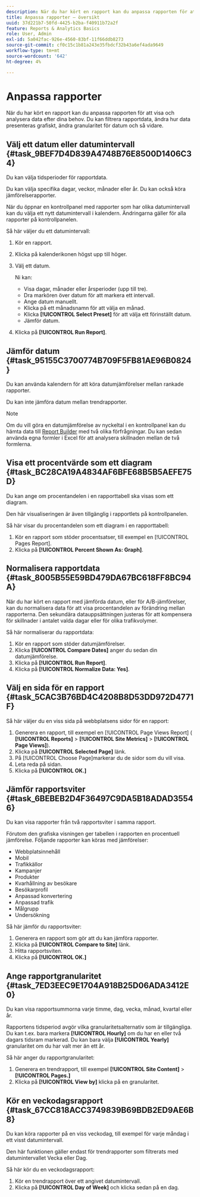 ```yaml
---
description: När du har kört en rapport kan du anpassa rapporten för att visa och analysera data efter dina behov. Du kan filtrera rapportdata, ändra hur data presenteras grafiskt, ändra granularitet för datum och så vidare.
title: Anpassa rapporter – översikt
uuid: 37d221b7-50fd-4425-b2ba-f40911b72a2f
feature: Reports & Analytics Basics
role: User, Admin
exl-id: 5a042fac-926e-4560-83bf-11f66ddb8273
source-git-commit: cf0c15c1b81a243e35fbdcf32b43a6ef4ada9649
workflow-type: tm+mt
source-wordcount: '642'
ht-degree: 4%

---
```


# Anpassa rapporter

När du har kört en rapport kan du anpassa rapporten för att visa och analysera data efter dina behov. Du kan filtrera rapportdata, ändra hur data presenteras grafiskt, ändra granularitet för datum och så vidare.

## Välj ett datum eller datumintervall {#task_9BEF7D4D839A4748B76E8500D1406C34}

Du kan välja tidsperioder för rapportdata.

<!-- 

t_reports_select_date.xml

 -->

Du kan välja specifika dagar, veckor, månader eller år. Du kan också köra jämförelserapporter.

När du öppnar en kontrollpanel med rapporter som har olika datumintervall kan du välja ett nytt datumintervall i kalendern. Ändringarna gäller för alla rapporter på kontrollpanelen.

Så här väljer du ett datumintervall:

1. Kör en rapport.
1. Klicka på kalenderikonen högst upp till höger.
1. Välj ett datum.

   Ni kan:

   * Visa dagar, månader eller årsperioder (upp till tre).
   * Dra markören över datum för att markera ett intervall.
   * Ange datum manuellt.
   * Klicka på ett månadsnamn för att välja en månad.
   * Klicka **[!UICONTROL Select Preset]** för att välja ett förinställt datum.
   * Jämför datum.

1. Klicka på **[!UICONTROL Run Report]**.

## Jämför datum {#task_95155C3700774B709F5FB81AE96B0824}

Du kan använda kalendern för att köra datumjämförelser mellan rankade rapporter.

<!-- 

t_reports_comparing_dates.xml

 -->

Du kan inte jämföra datum mellan trendrapporter.

>[!NOTE]
>
>Om du vill göra en datumjämförelse av nyckeltal i en kontrollpanel kan du hämta data till [Report Builder](https://experienceleague.adobe.com/docs/analytics/analyze/report-builder/home.html) med två olika förfrågningar. Du kan sedan använda egna formler i Excel för att analysera skillnaden mellan de två formlerna.

<!-- delete this procedure, but what about this entire "Compare dates" section?

To compare dates between ranked reports in Reports & analytics: 

1. Run a report.
1. Click the calendar at the top right.
1. Click **[!UICONTROL Compare Dates]**.
1. Select the dates you want to use.
1. Click **[!UICONTROL Run Report]**.

-->

## Visa ett procentvärde som ett diagram {#task_BC28CA19A4834AF6BFE68B5B5AEFE75D}

Du kan ange om procentandelen i en rapporttabell ska visas som ett diagram.

<!-- 

t_reports_graph_percent.xml

 -->

Den här visualiseringen är även tillgänglig i rapportlets på kontrollpanelen.

Så här visar du procentandelen som ett diagram i en rapporttabell:

1. Kör en rapport som stöder procentsatser, till exempel en [!UICONTROL Pages Report].
1. Klicka på **[!UICONTROL Percent Shown As: Graph]**.

## Normalisera rapportdata {#task_8005B55E59BD479DA67BC618FF8BC94A}

<!-- 

t_reports_normalize.xml

 -->

När du har kört en rapport med jämförda datum, eller för A/B-jämförelser, kan du normalisera data för att visa procentandelen av förändring mellan rapporterna. Den sekundära datauppsättningen justeras för att kompensera för skillnader i antalet valda dagar eller för olika trafikvolymer.

Så här normaliserar du rapportdata:

1. Kör en rapport som stöder datumjämförelser.
1. Klicka **[!UICONTROL Compare Dates]** anger du sedan din datumjämförelse.
1. Klicka på **[!UICONTROL Run Report]**.
1. Klicka på **[!UICONTROL Normalize Data: Yes]**.

## Välj en sida för en rapport {#task_5CAC3B76BD4C4208B8D53DD972D4771F}

Så här väljer du en viss sida på webbplatsens sidor för en rapport:

<!-- 

t_reports_select_page.xml

 -->

1. Generera en rapport, till exempel en [!UICONTROL Page Views Report] ( **[!UICONTROL Reports]** > **[!UICONTROL Site Metrics]** > **[!UICONTROL Page Views]**).
1. Klicka på **[!UICONTROL Selected Page]** länk.
1. På [!UICONTROL Choose Page]markerar du de sidor som du vill visa.
1. Leta reda på sidan.
1. Klicka på **[!UICONTROL OK.]**

## Jämför rapportsviter {#task_6BEBEB2D4F36497C9DA5B18ADAD35546}

Du kan visa rapporter från två rapportsviter i samma rapport.

<!-- 

t_reports_compare_suites.xml

 -->

Förutom den grafiska visningen ger tabellen i rapporten en procentuell jämförelse. Följande rapporter kan köras med jämförelser:

* Webbplatsinnehåll
* Mobil
* Trafikkällor
* Kampanjer
* Produkter
* Kvarhållning av besökare
* Besökarprofil
* Anpassad konvertering
* Anpassad trafik
* Målgrupp
* Undersökning

Så här jämför du rapportsviter:

1. Generera en rapport som gör att du kan jämföra rapporter.
1. Klicka på **[!UICONTROL Compare to Site]** länk.
1. Hitta rapportsviten.
1. Klicka på **[!UICONTROL OK.]**

## Ange rapportgranularitet {#task_7ED3EEC9E1704A918B25D06ADA3412E0}

Du kan visa rapportsummorna varje timme, dag, vecka, månad, kvartal eller år.

<!-- 

t_reports_granularity.xml

 -->

Rapportens tidsperiod avgör vilka granularitetsalternativ som är tillgängliga. Du kan t.ex. bara markera **[!UICONTROL Hourly]** om du har en eller två dagars tidsram markerad. Du kan bara välja **[!UICONTROL Yearly]** granularitet om du har valt mer än ett år.

Så här anger du rapportgranularitet:

1. Generera en trendrapport, till exempel **[!UICONTROL Site Content]** > **[!UICONTROL Pages.]**
1. Klicka på **[!UICONTROL View by]** klicka på en granularitet.

## Kör en veckodagsrapport {#task_67CC818ACC3749839B69BDB2ED9AE6B8}

Du kan köra rapporter på en viss veckodag, till exempel för varje måndag i ett visst datumintervall.

<!-- 

t_reports_day_of_week.xml

 -->

Den här funktionen gäller endast för trendrapporter som filtrerats med datumintervallet Vecka eller Dag.

Så här kör du en veckodagsrapport:

1. Kör en trendrapport över ett angivet datumintervall.
1. Klicka på **[!UICONTROL Day of Week]** och klicka sedan på en dag.
